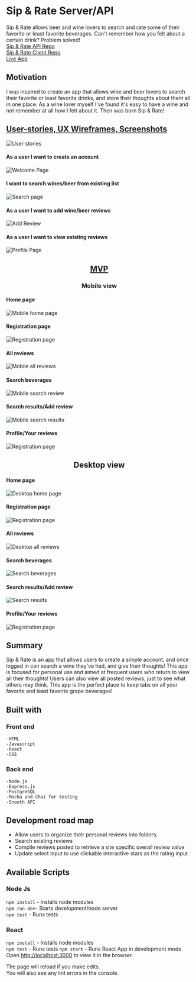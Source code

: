# Sip & Rate Server/API
Sip & Rate allows beer and wine lovers to search and rate some of their favorite or least favorite beverages. Can't remember how you felt about a certain drink? Problem solved! <br>
<a href="https://github.com/bahitssara/sip-and-rate-api/" target="_blank">Sip & Rate API Repo</a><br>
<a href="https://github.com/bahitssara/Sip-and-Rate" target="_blank">Sip & Rate Client Repo</a><br>
<a href="https://sip-and-rate.saraamayberry.now.sh/" target="_blank">Live App</a> 

## Motivation
I was inspired to create an app that allows wine and beer lovers to search their favorite or least favorite drinks, and store their thoughts about them all in one place. As a wine lover myself I've found it's easy to have a wine and not remember at all how I felt about it. Then was born Sip & Rate!

## <u>User-stories, UX Wireframes, Screenshots</u>
![User stories](images/README/user-stories.png)

#### As a user I want to create an account
![Welcome Page](images/README/welcome-page.png)
#### I want to search wines/beer from existing list
![Search page](images/README/search-page.png)
#### As a user I want to add wine/beer reviews
![Add Review](images/README/add-review.png)
#### As a user I want to view existing reviews
![Profile Page](images/README/profile-page.png)

## <center><u>MVP</u></center>
### <center>Mobile view</center>
#### Home page
![Mobile home page](images/README/mobile-home-page.png)
#### Registration page
![Registration page](images/README/mobile-registration.png)
#### All reviews
![Mobile all reviews](images/README/mobile-all-reviews.png)
#### Search beverages
![Mobile search review](images/README/mobile-search-review.png)
#### Search results/Add review
![Mobile search results](images/README/mobile-search-results.png)
#### Profile/Your reviews
![Registration page](images/README/mobile-profile.png)

## <Center>Desktop view</center>
#### Home page
![Desktop home page](images/README/desktop-home-page.png)
#### Registration page
![Registration page](images/README/desktop-registration.png)
#### All reviews
![Desktop all reviews](images/README/desktop-all-reviews.png)
#### Search beverages
![Search beverages](images/README/desktop-search-page.png)
#### Search results/Add review
![Search results](images/README/desktop-search-results.png)
#### Profile/Your reviews
![Registration page](images/README/desktop-profile.png)

## Summary
Sip & Rate is an app that allows users to create a simple account, and once logged in can search a wine they've had, and give their thoughts! This app is focused for personal use and aimed at frequent users who return to view all their thoughts! Users can also view all posted reviews, just to see what others may think. This app is the perfect place to keep tabs on all your favorite and least favorite grape beverages!

## Built with
  ### Front end
    -HTML
    -Javascript
    -React
    -CSS

  ### Back end
    -Node.js
    -Express.js
    -PostgreSQL
    -Mocha and Chai for testing
    -Snooth API 

## Development road map
  * Allow users to organize their personal reviews into folders.
  * Search existing reviews
  * Compile reviews posted to retrieve a site specific overall review value
  * Update select input to use clickable interactive stars as the rating input

## Available Scripts

### Node Js
  ```npm install``` - Installs node modules<br>
  ```npm run dev```- Starts development/node server<br>
  ```npm test``` - Runs tests

### React
  ```npm install``` - Installs node modules<br>
  ```npm test``` - Runs tests
  ```npm start``` - Runs React App in development mode<br>
  Open [http://localhost:3000](http://localhost:3000) to view it in the browser.<br>


The page will reload if you make edits.<br>
You will also see any lint errors in the console.

